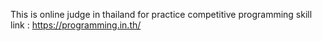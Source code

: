 This is online judge in thailand for practice competitive programming skill <br>
link : https://programming.in.th/
